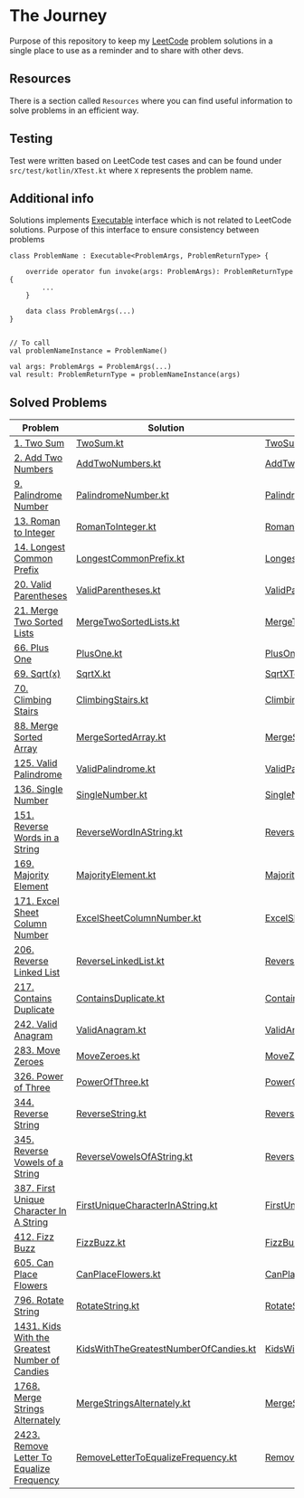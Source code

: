 # The Journey

Purpose of this repository to keep my [LeetCode](https://leetcode.com) problem solutions in a single place to use as a
reminder and to share with other devs.

## Resources

There is a section called `Resources` where you can find useful information to solve problems in an efficient way.

## Testing

Test were written based on LeetCode test cases and can be found under `src/test/kotlin/XTest.kt` where `X` represents
the problem name.

## Additional info

Solutions
implements [Executable](https://github.com/mitsinsar/TheJourney/blob/master/src/main/kotlin/core/Executable.kt)
interface which is not related to LeetCode solutions. Purpose of this interface to ensure consistency between problems

```
class ProblemName : Executable<ProblemArgs, ProblemReturnType> {

    override operator fun invoke(args: ProblemArgs): ProblemReturnType {
        ...
    }

    data class ProblemArgs(...)
}


// To call
val problemNameInstance = ProblemName()

val args: ProblemArgs = ProblemArgs(...)
val result: ProblemReturnType = problemNameInstance(args)
```

## Solved Problems

| Problem                                                                                                                   | Solution                                                                                                                                                     | Problem Test                                                                                                                                               | Related Resource                                                                                                           |
|---------------------------------------------------------------------------------------------------------------------------|--------------------------------------------------------------------------------------------------------------------------------------------------------------|------------------------------------------------------------------------------------------------------------------------------------------------------------|----------------------------------------------------------------------------------------------------------------------------|
| [1. Two Sum](https://leetcode.com/problems/two-sum/)                                                                      | [TwoSum.kt](https://github.com/mitsinsar/TheJourney/blob/master/src/main/kotlin/solutions/TwoSum.kt)                                                         | [TwoSumTest.kt](https://github.com/mitsinsar/TheJourney/blob/master/src/test/kotlin/TwoSumTest.kt)                                                         | [HashMap.md](https://github.com/mitsinsar/TheJourney/blob/master/resources/HashMap.md)                                     |
| [2. Add Two Numbers](https://leetcode.com/problems/add-two-numbers/)                                                      | [AddTwoNumbers.kt](https://github.com/mitsinsar/TheJourney/blob/master/src/main/kotlin/solutions/AddTwoNumbers.kt)                                           | [AddTwoNumbersTest.kt](https://github.com/mitsinsar/TheJourney/blob/master/src/test/kotlin/AddTwoNumbersTest.kt)                                           |                                                                                                                            |
| [9. Palindrome Number](https://leetcode.com/problems/palindrome-number/)                                                  | [PalindromeNumber.kt](https://github.com/mitsinsar/TheJourney/blob/master/src/main/kotlin/solutions/PalindromeNumber.kt)                                     | [PalindromeNumberTest.kt](https://github.com/mitsinsar/TheJourney/blob/master/src/test/kotlin/PalindromeNumberTest.kt)                                     |                                                                                                                            |
| [13. Roman to Integer](https://leetcode.com/problems/roman-to-integer/)                                                   | [RomanToInteger.kt](https://github.com/mitsinsar/TheJourney/blob/master/src/main/kotlin/solutions/RomanToInteger.kt)                                         | [RomanToIntegerTest.kt](https://github.com/mitsinsar/TheJourney/blob/master/src/test/kotlin/RomanToIntegerTest.kt)                                         | [VariableOrNotVariable.md](https://github.com/mitsinsar/TheJourney/blob/master/resources/VariableOrNotVariable.md)         |
| [14. Longest Common Prefix](https://leetcode.com/problems/longest-common-prefix/)                                         | [LongestCommonPrefix.kt](https://github.com/mitsinsar/TheJourney/blob/master/src/main/kotlin/solutions/LongestCommonPrefix.kt)                               | [LongestCommonPrefixTest.kt](https://github.com/mitsinsar/TheJourney/blob/master/src/test/kotlin/LongestCommonPrefixTest.kt)                               |                                                                                                                            |
| [20. Valid Parentheses](https://leetcode.com/problems/valid-parentheses/)                                                 | [ValidParentheses.kt](https://github.com/mitsinsar/TheJourney/blob/master/src/main/kotlin/solutions/ValidParentheses.kt)                                     | [ValidParenthesesTest.kt](https://github.com/mitsinsar/TheJourney/blob/master/src/test/kotlin/ValidParenthesesTest.kt)                                     |                                                                                                                            |
| [21. Merge Two Sorted Lists](https://leetcode.com/problems/merge-two-sorted-lists/)                                       | [MergeTwoSortedLists.kt](https://github.com/mitsinsar/TheJourney/blob/master/src/main/kotlin/solutions/MergeTwoSortedLists.kt)                               | [MergeTwoSortedListsTest.kt](https://github.com/mitsinsar/TheJourney/blob/master/src/test/kotlin/MergeTwoSortedListsTest.kt)                               |                                                                                                                            |
| [66. Plus One](https://leetcode.com/problems/plus-one/)                                                                   | [PlusOne.kt](https://github.com/mitsinsar/TheJourney/blob/master/src/main/kotlin/solutions/PlusOne.kt)                                                       | [PlusOneTest.kt](https://github.com/mitsinsar/TheJourney/blob/master/src/test/kotlin/PlusOneTest.kt)                                                       |                                                                                                                            |
| [69. Sqrt(x)](https://leetcode.com/problems/sqrtx/)                                                                       | [SqrtX.kt](https://github.com/mitsinsar/TheJourney/blob/master/src/main/kotlin/solutions/SqrtX.kt)                                                           | [SqrtXTest.kt](https://github.com/mitsinsar/TheJourney/blob/master/src/test/kotlin/SqrtXTest.kt)                                                           |                                                                                                                            |
| [70. Climbing Stairs](https://leetcode.com/problems/climbing-stairs/)                                                     | [ClimbingStairs.kt](https://github.com/mitsinsar/TheJourney/blob/master/src/main/kotlin/solutions/ClimbingStairs.kt)                                         | [ClimbingStairsTest.kt](https://github.com/mitsinsar/TheJourney/blob/master/src/test/kotlin/ClimbingStairsTest.kt)                                         |                                                                                                                            |
| [88. Merge Sorted Array](https://leetcode.com/problems/merge-sorted-array/)                                               | [MergeSortedArray.kt](https://github.com/mitsinsar/TheJourney/blob/master/src/main/kotlin/solutions/MergeSortedArray.kt)                                     | [MergeSortedArrayTest.kt](https://github.com/mitsinsar/TheJourney/blob/master/src/test/kotlin/MergeSortedArrayTest.kt)                                     |                                                                                                                            |
| [125. Valid Palindrome](https://leetcode.com/problems/valid-palindrome/)                                                  | [ValidPalindrome.kt](https://github.com/mitsinsar/TheJourney/blob/master/src/main/kotlin/solutions/ValidPalindrome.kt)                                       | [ValidPalindromeTest.kt](https://github.com/mitsinsar/TheJourney/blob/master/src/test/kotlin/ValidPalindromeTest.kt)                                       |                                                                                                                            |
| [136. Single Number](https://leetcode.com/problems/single-number/)                                                        | [SingleNumber.kt](https://github.com/mitsinsar/TheJourney/blob/master/src/main/kotlin/solutions/SingleNumber.kt)                                             | [SingleNumberTest.kt](https://github.com/mitsinsar/TheJourney/blob/master/src/test/kotlin/SingleNumberTest.kt)                                             |                                                                                                                            |
| [151. Reverse Words in a String](https://leetcode.com/problems/reverse-words-in-a-string/)                                | [ReverseWordInAString.kt](https://github.com/mitsinsar/TheJourney/blob/master/src/main/kotlin/solutions/ReverseWordInAString.kt)                             | [ReverseWordInAStringTest.kt](https://github.com/mitsinsar/TheJourney/blob/master/src/test/kotlin/ReverseWordInAStringTest.kt)                             |                                                                                                                            |
| [169. Majority Element](https://leetcode.com/problems/majority-element/)                                                  | [MajorityElement.kt](https://github.com/mitsinsar/TheJourney/blob/master/src/main/kotlin/solutions/MajorityElement.kt)                                       | [MajorityElementTest.kt](https://github.com/mitsinsar/TheJourney/blob/master/src/test/kotlin/MajorityElementTest.kt)                                       | [BoyerMooreVotingAlgorithm.md](https://github.com/mitsinsar/TheJourney/blob/master/resources/BoyerMooreVotingAlgorithm.md) |
| [171. Excel Sheet Column Number](https://leetcode.com/problems/excel-sheet-column-number/)                                | [ExcelSheetColumnNumber.kt](https://github.com/mitsinsar/TheJourney/blob/master/src/main/kotlin/solutions/ExcelSheetColumnNumber.kt)                         | [ExcelSheetColumnNumberTest.kt](https://github.com/mitsinsar/TheJourney/blob/master/src/test/kotlin/ExcelSheetColumnNumberTest.kt)                         |                                                                                                                            |
| [206. Reverse Linked List](https://leetcode.com/problems/reverse-linked-list/)                                            | [ReverseLinkedList.kt](https://github.com/mitsinsar/TheJourney/blob/master/src/main/kotlin/solutions/ReverseLinkedList.kt)                                   | [ReverseLinkedListTest.kt](https://github.com/mitsinsar/TheJourney/blob/master/src/test/kotlin/ReverseLinkedListTest.kt)                                   |                                                                                                                            |
| [217. Contains Duplicate](https://leetcode.com/problems/contains-duplicate/)                                              | [ContainsDuplicate.kt](https://github.com/mitsinsar/TheJourney/blob/master/src/main/kotlin/solutions/ContainsDuplicate.kt)                                   | [ContainsDuplicateTest.kt](https://github.com/mitsinsar/TheJourney/blob/master/src/test/kotlin/ContainsDuplicateTest.kt)                                   |                                                                                                                            |
| [242. Valid Anagram](https://leetcode.com/problems/valid-anagram/)                                                        | [ValidAnagram.kt](https://github.com/mitsinsar/TheJourney/blob/master/src/main/kotlin/solutions/ValidAnagram.kt)                                             | [ValidAnagramTest.kt](https://github.com/mitsinsar/TheJourney/blob/master/src/test/kotlin/ValidAnagramTest.kt)                                             |                                                                                                                            |
| [283. Move Zeroes](https://leetcode.com/problems/move-zeroes/)                                                            | [MoveZeroes.kt](https://github.com/mitsinsar/TheJourney/blob/master/src/main/kotlin/solutions/MoveZeroes.kt)                                                 | [MoveZeroesTest.kt](https://github.com/mitsinsar/TheJourney/blob/master/src/test/kotlin/MoveZeroesTest.kt)                                                 |                                                                                                                            |
| [326. Power of Three](https://leetcode.com/problems/power-of-three/)                                                      | [PowerOfThree.kt](https://github.com/mitsinsar/TheJourney/blob/master/src/main/kotlin/solutions/PowerOfThree.kt)                                             | [PowerOfThreeTest.kt](https://github.com/mitsinsar/TheJourney/blob/master/src/test/kotlin/PowerOfThreeTest.kt)                                             |                                                                                                                            |
| [344. Reverse String](https://leetcode.com/problems/reverse-string/)                                                      | [ReverseString.kt](https://github.com/mitsinsar/TheJourney/blob/master/src/main/kotlin/solutions/ReverseString.kt)                                           | [ReverseStringTest.kt](https://github.com/mitsinsar/TheJourney/blob/master/src/test/kotlin/ReverseStringTest.kt)                                           |                                                                                                                            |
| [345. Reverse Vowels of a String](https://leetcode.com/problems/reverse-vowels-of-a-string/)                              | [ReverseVowelsOfAString.kt](https://github.com/mitsinsar/TheJourney/blob/master/src/main/kotlin/solutions/ReverseVowelsOfAString.kt)                         | [ReverseVowelsOfAStringTest.kt](https://github.com/mitsinsar/TheJourney/blob/master/src/test/kotlin/ReverseVowelsOfAStringTest.kt)                         |                                                                                                                            |                                                                                                                          |                                                                                                                                                              |                                                                                                                                                            |                                                                                                                            |
| [387. First Unique Character In A String](https://leetcode.com/problems/first-unique-character-in-a-string/)              | [FirstUniqueCharacterInAString.kt](https://github.com/mitsinsar/TheJourney/blob/master/src/main/kotlin/solutions/FirstUniqueCharacterInAString.kt)           | [FirstUniqueCharacterInAStringTest.kt](https://github.com/mitsinsar/TheJourney/blob/master/src/test/kotlin/FirstUniqueCharacterInAStringTest.kt)           |                                                                                                                            |
| [412. Fizz Buzz](https://leetcode.com/problems/fizz-buzz/)                                                                | [FizzBuzz.kt](https://github.com/mitsinsar/TheJourney/blob/master/src/main/kotlin/solutions/FizzBuzz.kt)                                                     | [FizzBuzzTest.kt](https://github.com/mitsinsar/TheJourney/blob/master/src/test/kotlin/FizzBuzzTest.kt)                                                     |                                                                                                                            |
| [605. Can Place Flowers](https://leetcode.com/problems/can-place-flowers/)                                                | [CanPlaceFlowers.kt](https://github.com/mitsinsar/TheJourney/blob/master/src/main/kotlin/solutions/CanPlaceFlowers.kt)                                       | [CanPlaceFlowersTest.kt](https://github.com/mitsinsar/TheJourney/blob/master/src/test/kotlin/CanPlaceFlowersTest.kt)                                       |                                                                                                                            |
| [796. Rotate String](https://leetcode.com/problems/rotate-string/)                                                        | [RotateString.kt](https://github.com/mitsinsar/TheJourney/blob/master/src/main/kotlin/solutions/RotateString.kt)                                             | [RotateStringTest.kt](https://github.com/mitsinsar/TheJourney/blob/master/src/test/kotlin/RotateStringTest.kt)                                             |                                                                                                                            |
| [1431. Kids With the Greatest Number of Candies](https://leetcode.com/problems/kids-with-the-greatest-number-of-candies/) | [KidsWithTheGreatestNumberOfCandies.kt](https://github.com/mitsinsar/TheJourney/blob/master/src/main/kotlin/solutions/KidsWithTheGreatestNumberOfCandies.kt) | [KidsWithTheGreatestNumberOfCandiesTest.kt](https://github.com/mitsinsar/TheJourney/blob/master/src/test/kotlin/KidsWithTheGreatestNumberOfCandiesTest.kt) |                                                                                                                            |
| [1768. Merge Strings Alternately](https://leetcode.com/problems/merge-strings-alternately/)                               | [MergeStringsAlternately.kt](https://github.com/mitsinsar/TheJourney/blob/master/src/main/kotlin/solutions/MergeStringsAlternately.kt)                       | [MergeStringsAlternatelyTest.kt](https://github.com/mitsinsar/TheJourney/blob/master/src/test/kotlin/MergeStringsAlternatelyTest.kt)                       |                                                                                                                            |
| [2423. Remove Letter To Equalize Frequency](https://leetcode.com/problems/remove-letter-to-equalize-frequency/)           | [RemoveLetterToEqualizeFrequency.kt](https://github.com/mitsinsar/TheJourney/blob/master/src/main/kotlin/solutions/RemoveLetterToEqualizeFrequency.kt)       | [RemoveLetterToEqualizeFrequencyTest.kt](https://github.com/mitsinsar/TheJourney/blob/master/src/test/kotlin/RemoveLetterToEqualizeFrequencyTest.kt)       |                                                                                                                            |
